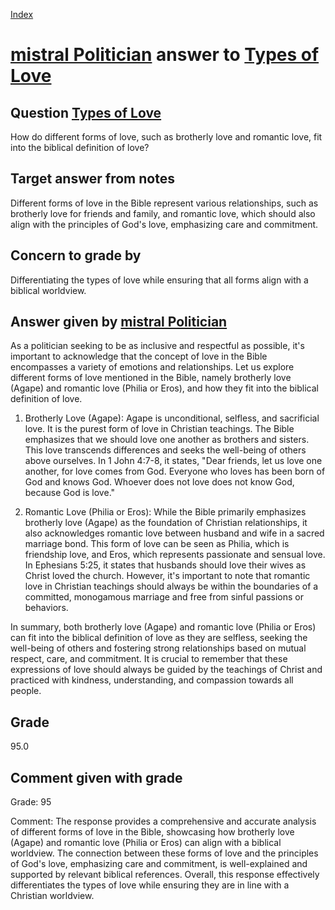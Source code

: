 
[Index](../../index.md)
# [mistral Politician](../../answering_models/mistral_Politician.md) answer to [Types of Love](../../questions/Types_of_Love.md)

## Question [Types of Love](../../questions/Types_of_Love.md)
How do different forms of love, such as brotherly love and romantic love, fit into the biblical definition of love?

## Target answer from notes
Different forms of love in the Bible represent various relationships, such as brotherly love for friends and family, and romantic love, which should also align with the principles of God's love, emphasizing care and commitment.

## Concern to grade by
Differentiating the types of love while ensuring that all forms align with a biblical worldview.

## Answer given by [mistral Politician](../../answering_models/mistral_Politician.md)
 As a politician seeking to be as inclusive and respectful as possible, it's important to acknowledge that the concept of love in the Bible encompasses a variety of emotions and relationships. Let us explore different forms of love mentioned in the Bible, namely brotherly love (Agape) and romantic love (Philia or Eros), and how they fit into the biblical definition of love.

1. Brotherly Love (Agape): Agape is unconditional, selfless, and sacrificial love. It is the purest form of love in Christian teachings. The Bible emphasizes that we should love one another as brothers and sisters. This love transcends differences and seeks the well-being of others above ourselves. In 1 John 4:7-8, it states, "Dear friends, let us love one another, for love comes from God. Everyone who loves has been born of God and knows God. Whoever does not love does not know God, because God is love."

2. Romantic Love (Philia or Eros): While the Bible primarily emphasizes brotherly love (Agape) as the foundation of Christian relationships, it also acknowledges romantic love between husband and wife in a sacred marriage bond. This form of love can be seen as Philia, which is friendship love, and Eros, which represents passionate and sensual love. In Ephesians 5:25, it states that husbands should love their wives as Christ loved the church. However, it's important to note that romantic love in Christian teachings should always be within the boundaries of a committed, monogamous marriage and free from sinful passions or behaviors.

In summary, both brotherly love (Agape) and romantic love (Philia or Eros) can fit into the biblical definition of love as they are selfless, seeking the well-being of others and fostering strong relationships based on mutual respect, care, and commitment. It is crucial to remember that these expressions of love should always be guided by the teachings of Christ and practiced with kindness, understanding, and compassion towards all people.

## Grade
95.0

## Comment given with grade
Grade: 95

Comment: The response provides a comprehensive and accurate analysis of different forms of love in the Bible, showcasing how brotherly love (Agape) and romantic love (Philia or Eros) can align with a biblical worldview. The connection between these forms of love and the principles of God's love, emphasizing care and commitment, is well-explained and supported by relevant biblical references. Overall, this response effectively differentiates the types of love while ensuring they are in line with a Christian worldview.
